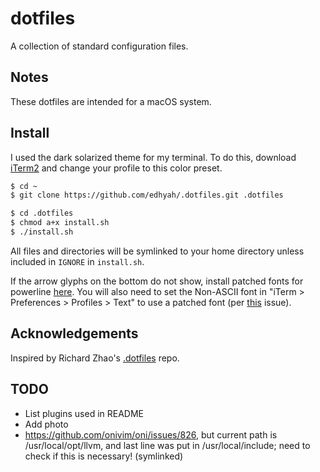 # dotfiles

A collection of standard configuration files.

## Notes

These dotfiles are intended for a macOS system.

## Install

I used the dark solarized theme for my terminal. To do this, download [iTerm2](https://iterm2.com) and change your profile to this color preset.

```bash
$ cd ~
$ git clone https://github.com/edhyah/.dotfiles.git .dotfiles

$ cd .dotfiles
$ chmod a+x install.sh
$ ./install.sh
```

All files and directories will be symlinked to your home directory unless
included in `IGNORE` in `install.sh`.

If the arrow glyphs on the bottom do not show, install patched fonts for powerline [here](https://github.com/powerline/fonts). You will also need to set the Non-ASCII font in "iTerm > Preferences > Profiles > Text" to use a patched font (per [this](https://github.com/powerline/fonts/issues/44) issue).

## Acknowledgements

Inspired by Richard Zhao's [.dotfiles](https://github.com/zhaorz/.dotfiles) repo.

## TODO

* List plugins used in README
* Add photo
* https://github.com/onivim/oni/issues/826, but current path is /usr/local/opt/llvm, and last line was put in /usr/local/include; need to check if this is necessary! (symlinked)
